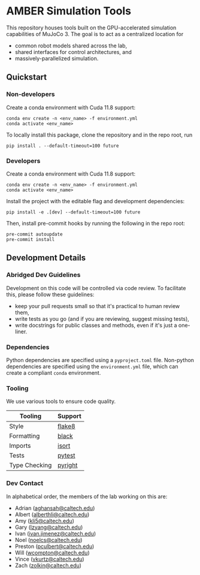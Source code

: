 # AMBER Simulation Tools
This repository houses tools built on the GPU-accelerated simulation capabilities of MuJoCo 3. The goal is to act as a centralized location for
* common robot models shared across the lab,
* shared interfaces for control architectures, and
* massively-parallelized simulation.

## Quickstart

### Non-developers
Create a conda environment with Cuda 11.8 support:
```
conda env create -n <env_name> -f environment.yml
conda activate <env_name>
```
To locally install this package, clone the repository and in the repo root, run
```
pip install . --default-timeout=100 future
```

### Developers
Create a conda environment with Cuda 11.8 support:
```
conda env create -n <env_name> -f environment.yml
conda activate <env_name>
```
Install the project with the editable flag and development dependencies:
```
pip install -e .[dev] --default-timeout=100 future
```
Then, install pre-commit hooks by running the following in the repo root:
```
pre-commit autoupdate
pre-commit install
```

## Development Details

### Abridged Dev Guidelines
Development on this code will be controlled via code review. To facilitate this, please follow these guidelines:
* keep your pull requests small so that it's practical to human review them,
* write tests as you go (and if you are reviewing, suggest missing tests),
* write docstrings for public classes and methods, even if it's just a one-liner.

### Dependencies
Python dependencies are specified using a `pyproject.toml` file. Non-python dependencies are specified using the `environment.yml` file, which can create a compliant `conda` environment.

### Tooling
We use various tools to ensure code quality.

| Tooling       | Support                                           |
| ------------- | ------------------------------------------------- |
| Style         | [flake8](https://flake8.pycqa.org/en/latest/)     |
| Formatting    | [black](https://black.readthedocs.io/en/stable/)  |
| Imports       | [isort](https://pycqa.github.io/isort/)           |
| Tests         | [pytest](https://docs.pytest.org/en/stable/)      |
| Type Checking | [pyright](https://microsoft.github.io/pyright/#/) |

### Dev Contact
In alphabetical order, the members of the lab working on this are:
* Adrian (aghansah@caltech.edu)
* Albert (alberthli@caltech.edu)
* Amy (kli5@caltech.edu)
* Gary (lzyang@caltech.edu)
* Ivan (ivan.jimenez@caltech.edu)
* Noel (noelcs@caltech.edu)
* Preston (pculbert@caltech.edu)
* Will (wcompton@caltech.edu)
* Vince (vkurtz@caltech.edu)
* Zach (zolkin@caltech.edu)
